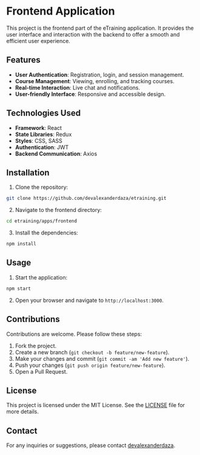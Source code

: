 # Frontend Application

This project is the frontend part of the eTraining application. It provides the user interface and interaction with the backend to offer a smooth and efficient user experience.

## Features

- **User Authentication**: Registration, login, and session management.
- **Course Management**: Viewing, enrolling, and tracking courses.
- **Real-time Interaction**: Live chat and notifications.
- **User-friendly Interface**: Responsive and accessible design.

## Technologies Used

- **Framework**: React
- **State Libraries**: Redux
- **Styles**: CSS, SASS
- **Authentication**: JWT
- **Backend Communication**: Axios

## Installation

1. Clone the repository:

  ```bash
  git clone https://github.com/devalexanderdaza/etraining.git
  ```

2. Navigate to the frontend directory:

  ```bash
  cd etraining/apps/frontend
  ```

3. Install the dependencies:

  ```bash
  npm install
  ```

## Usage

1. Start the application:

  ```bash
  npm start
  ```

2. Open your browser and navigate to `http://localhost:3000`.

## Contributions

Contributions are welcome. Please follow these steps:

1. Fork the project.
2. Create a new branch (`git checkout -b feature/new-feature`).
3. Make your changes and commit (`git commit -am 'Add new feature'`).
4. Push your changes (`git push origin feature/new-feature`).
5. Open a Pull Request.

## License

This project is licensed under the MIT License. See the [LICENSE](../LICENSE) file for more details.

## Contact

For any inquiries or suggestions, please contact [devalexanderdaza](mailto:devalexanderdaza@example.com).
